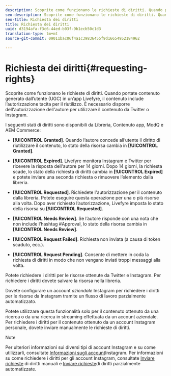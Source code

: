 ```yaml
---
description: Scoprite come funzionano le richieste di diritti. Quando portate contenuto generato dall’utente (UGC) in un’app Livefyre, il contenuto include l’autorizzazione tacita per il riutilizzo. È necessario disporre dell'autorizzazione dell'autore per utilizzare il contenuto da Twitter o Instagram.
seo-description: Scoprite come funzionano le richieste di diritti. Quando portate contenuto generato dall’utente (UGC) in un’app Livefyre, il contenuto include l’autorizzazione tacita per il riutilizzo. È necessario disporre dell'autorizzazione dell'autore per utilizzare il contenuto da Twitter o Instagram.
seo-title: Richiesta dei diritti
title: Richiesta dei diritti
uuid: d3194afa-f3c6-44ed-b03f-9b1ecb50c1d3
translation-type: tm+mt
source-git-commit: 09011bac06f4a1c39836455f9d16654952184962

---
```



# Richiesta dei diritti{#requesting-rights}

Scoprite come funzionano le richieste di diritti. Quando portate contenuto generato dall’utente (UGC) in un’app Livefyre, il contenuto include l’autorizzazione tacita per il riutilizzo. È necessario disporre dell'autorizzazione dell'autore per utilizzare il contenuto da Twitter o Instagram.

I seguenti stati di diritti sono disponibili da Libreria, Contenuto app, ModQ e AEM Commerce:

* **[!UICONTROL Granted]**. Quando l’autore concede all’utente il diritto di riutilizzare il contenuto, lo stato della risorsa cambia in **[!UICONTROL Granted]**.

* **[!UICONTROL Expired]**. Livefyre monitora Instagram e Twitter per ricevere la risposta dell'autore per 14 giorni. Dopo 14 giorni, la richiesta scade, lo stato della richiesta di diritti cambia in **[!UICONTROL Expired]** e potete inviare una seconda richiesta o rimuovere l’elemento dalla libreria.
* **[!UICONTROL Requested]**. Richiedete l'autorizzazione per il contenuto dalla libreria. Potete eseguire questa operazione per una o più risorse alla volta. Dopo aver richiesto l’autorizzazione, Livefyre imposta lo stato della risorsa su **[!UICONTROL Requested]**.
* **[!UICONTROL Needs Review]**. Se l’autore risponde con una nota che non include l’hashtag #Approval, lo stato della risorsa cambia in **[!UICONTROL Needs Review]**.

* **[!UICONTROL Request Failed]**. Richiesta non inviata (a causa di token scaduto, ecc.).
* **[!UICONTROL Request Pending]**. Consente di mettere in coda la richiesta di diritti in modo che non vengano inviati troppi messaggi alla volta.

Potete richiedere i diritti per le risorse ottenute da Twitter e Instagram. Per richiedere i diritti dovete salvare la risorsa nella libreria.

Dovete configurare un account *aziendale* Instagram per richiedere i diritti per le risorse da Instagram tramite un flusso di lavoro parzialmente automatizzato.

Potete utilizzare questa funzionalità solo per il contenuto ottenuto da una ricerca o da una ricerca in streaming effettuata da un account aziendale. Per richiedere i diritti per il contenuto ottenuto da un account Instagram personale, dovete inviare manualmente le richieste di diritti.

>[!NOTE]
>
>Per ulteriori informazioni sui diversi tipi di account Instagram e su come utilizzarli, consultate [Informazioni sugli account](/help/using/c-users-creating-accounts-with-studio-access/t-configure-social-accout-instagram/c-about-instagram-accounts.md#c_about_instagram_accounts)Instagram. Per informazioni su come richiedere i diritti per gli account Instagram, consultate [Inviare richieste](/help/using/c-how-requesting-rights-works/c-send-instagram-manual-rights-request.md#c_send_instagram_manual_rights_request) di diritti manuali e [Inviare richieste](/help/using/c-how-requesting-rights-works/c-send-an-instagram-rights-request-from-the-library.md#c_send_an_instagram_rights_request_from_the_library)di diritti parzialmente automatizzate.

